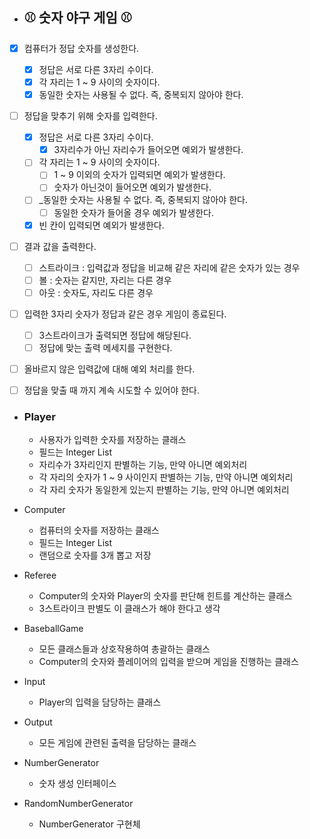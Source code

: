 -  ## ⚾️ 숫자 야구 게임️️ ⚾ ️
- [x] 컴퓨터가 정답 숫자를 생성한다.
  - [x] 정답은 서로 다른 3자리 수이다.
  - [x] 각 자리는 1 ~ 9 사이의 숫자이다.
  - [x] 동일한 숫자는 사용될 수 없다. 즉, 중복되지 않아야 한다.
- [ ] 정답을 맞추기 위해 숫자를 입력한다.
    - [x] 정답은 서로 다른 3자리 수이다.
        - [x] 3자리수가 아닌 자리수가 들어오면 예외가 발생한다.
    - [ ] 각 자리는 1 ~ 9 사이의 숫자이다.
        - [ ] 1 ~ 9 이외의 숫자가 입력되면 예외가 발생한다.
        - [ ] 숫자가 아닌것이 들어오면 예외가 발생한다.
    - [ ] _동일한 숫자는 사용될 수 없다. 즉, 중복되지 않아야 한다.
        - [ ] 동일한 숫자가 들어올 경우 예외가 발생한다.
    - [x] 빈 칸이 입력되면 예외가 발생한다.
- [ ] 결과 값을 출력한다.
  - [ ]  스트라이크 : 입력값과 정답을 비교해 같은 자리에 같은 숫자가 있는 경우
  - [ ]  볼 : 숫자는 같지만, 자리는 다른 경우
  - [ ]  아웃 : 숫자도, 자리도 다른 경우
- [ ] 입력한 3자리 숫자가 정답과 같은 경우 게임이 종료된다.
  - [ ] 3스트라이크가 출력되면 정답에 해당된다.
  - [ ] 정답에 맞는 출력 메세지를 구현한다.
- [ ] 올바르지 않은 입력값에 대해 예외 처리를 한다.
- [ ] 정답을 맞출 때 까지 계속 시도할 수 있어야 한다.





- ### Player
  - 사용자가 입력한 숫자를 저장하는 클래스
  - 필드는 Integer List
  - 자리수가 3자리인지 판별하는 기능, 만약 아니면 예외처리
  - 각 자리의 숫자가 1 ~ 9 사이인지 판별하는 기능, 만약 아니면 예외처리
  - 각 자리 숫자가 동일한게 있는지 판별하는 기능, 만약 아니면 예외처리
- Computer
  - 컴퓨터의 숫자를 저장하는 클래스
  - 필드는 Integer List
  - 랜덤으로 숫자를 3개 뽑고 저장
- Referee
  - Computer의 숫자와 Player의 숫자를 판단해 힌트를 계산하는 클래스
  - 3스트라이크 판별도 이 클래스가 해야 한다고 생각

- BaseballGame
  - 모든 클래스들과 상호작용하여 총괄하는 클래스
  - Computer의 숫자와 플레이어의 입력을 받으며 게임을 진행하는 클래스

- Input
  - Player의 입력을 담당하는 클래스

- Output
  - 모든 게임에 관련된 출력을 담당하는 클래스
  
- NumberGenerator
  - 숫자 생성 인터페이스

- RandomNumberGenerator
  - NumberGenerator 구현체
